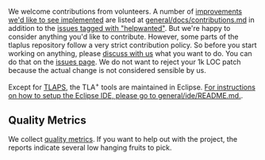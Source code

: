 We welcome contributions from volunteers. A number of [improvements we'd like to see implemented](https://github.com/tlaplus/tlaplus/blob/master/general/docs/contributions.md) are listed at [general/docs/contributions.md](https://github.com/tlaplus/tlaplus/blob/master/general/docs/contributions.md) in addition to the [issues tagged with "helpwanted"](https://github.com/tlaplus/tlaplus/issues?q=is%3Aopen+is%3Aissue+label%3A%22help+wanted%22). But we're happy to consider anything you'd like to contribute. However, some parts of the tlaplus repository follow a very strict contribution policy. So before you start working on anything, please [discuss with us](https://github.com/tlaplus/tlaplus/issues) what you want to do. You can do that on the [issues page](https://github.com/tlaplus/tlaplus/issues). We do not want to reject your 1k LOC patch because the actual change is not considered sensible by us.

 

Except for [TLAPS](https://tla.msr-inria.inria.fr/tlaps/content/Home.html), the TLA<sup>+</sup> tools are maintained in Eclipse. [For instructions on how to setup the Eclipse IDE, please go to general/ide/README.md.](https://github.com/tlaplus/tlaplus/tree/master/general/ide).


Quality Metrics
---------------

We collect [quality metrics](https://sonarcloud.io/organizations/tlaplus/projects). If you want to help out with the project, the reports indicate several low hanging fruits to pick.
